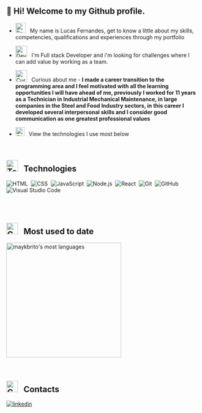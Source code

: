 <h2 align="left"> 👋 Hi! Welcome to my Github profile. </h2>

<p align="left" style="background:yellow"> </p>

- <img src=https://github.com/user-attachments/assets/f43f97b9-399c-4872-9589-e9b21e95a64f alt="ResumeIcon" style="width:26px;">&nbsp;&nbsp;
  My name is Lucas Fernandes, get to know a little about my skills, competencies, qualifications and experiences through my portfolio

- <img src=https://github.com/user-attachments/assets/c22e1d76-4a61-4ede-b4f0-5c4a4685f497 alt="DeveloperIcon" style="width:30px;">&nbsp;&nbsp;  I'm Full stack Developer and i'm looking for challenges where I can add value by working as a team.

- <img src=https://github.com/user-attachments/assets/75ef0215-f970-4a46-80b5-2b20dfa03838 alt="CuriousIcon" style="width:30px;">&nbsp;&nbsp; Curious about me - **I made a career transition to the programming area and I feel motivated with all the learning opportunities I will have ahead of me, previously I worked for 11 years as a Technician in Industrial Mechanical Maintenance, in large companies in the Steel and Food Industry sectors, in this career I developed several interpersonal skills and I consider good communication as one greatest professional values**

- <img src=https://github.com/user-attachments/assets/15326756-cb86-40bd-b121-077789db4d10 alt="CuriousIcon" style="width:23px;">&nbsp;&nbsp;  View the technologies I use most below

<br>
  
<h2 align="left"> <img src=https://github.com/user-attachments/assets/aff6a111-103c-4037-a044-c9f9c10691cc alt="TechnologiesIcon" style="width:30px;">&nbsp;&nbsp;   Technologies </h2>
 
![HTML](https://img.shields.io/badge/-HTML-05122A?style=flat&logo=HTML5)&nbsp;
![CSS](https://img.shields.io/badge/-CSS-05122A?style=flat&logo=CSS3&logoColor=1572B6)&nbsp;
![JavaScript](https://img.shields.io/badge/-JavaScript-05122A?style=flat&logo=javascript)&nbsp;
![Node.js](https://img.shields.io/badge/-Node.js-05122A?style=flat&logo=node.js)&nbsp;
![React](https://img.shields.io/badge/-React-05122A?style=flat&logo=react)&nbsp;
![Git](https://img.shields.io/badge/-Git-05122A?style=flat&logo=git)&nbsp;
![GitHub](https://img.shields.io/badge/-GitHub-05122A?style=flat&logo=github)&nbsp;
![Visual Studio Code](https://img.shields.io/badge/-Visual%20Studio%20Code-05122A?style=flat&logo=visual-studio-code&logoColor=007ACC)&nbsp;
<br><br>

<br>

<h2 align="left"> <img src=https://github.com/user-attachments/assets/b4ac44bd-d566-47ea-84a6-fa4e053e4222 alt="ContactsIcon" style="width:30px;">&nbsp;&nbsp;   Most used to date </h2>

<p align="left">
<img width="300em" src="https://github-readme-stats.vercel.app/api/top-langs/?username=lucasfernandesm&layout=compact&theme=vision-friendly-dark" alt="maykbrito's most languages"/>
</p>

<br>

<h2 align="left"> <img src=https://github.com/user-attachments/assets/84085432-2161-4106-a64e-0309bd7970ba alt="ContactsIcon" style="width:30px;">&nbsp;&nbsp;   Contacts </h2>

<p align="left" style="background:yellow"> </p>
<a href="https://linkedin.com/in/lucas-fernandes-5217aa140/" target="_blank">
  <img align="center" src="https://img.shields.io/badge/-lucasfernandes-05122A?style=flat&logo=linkedin" alt="linkedin"/>
</a>
